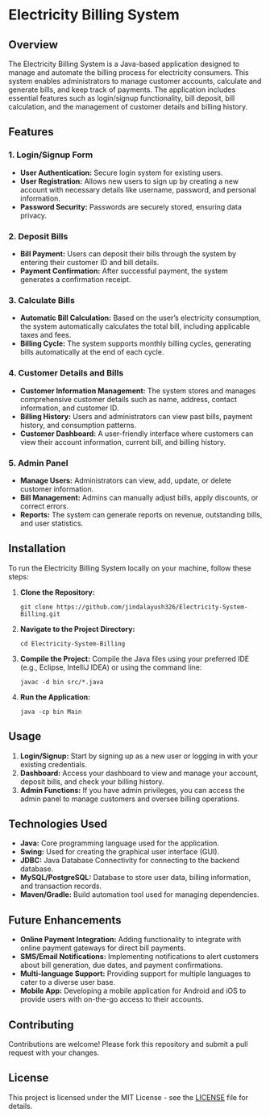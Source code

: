 # Electricity Billing System

## Overview

The Electricity Billing System is a Java-based application designed to manage and automate the billing process for electricity consumers. This system enables administrators to manage customer accounts, calculate and generate bills, and keep track of payments. The application includes essential features such as login/signup functionality, bill deposit, bill calculation, and the management of customer details and billing history.

## Features

### 1. **Login/Signup Form**
   - **User Authentication:** Secure login system for existing users.
   - **User Registration:** Allows new users to sign up by creating a new account with necessary details like username, password, and personal information.
   - **Password Security:** Passwords are securely stored, ensuring data privacy.

### 2. **Deposit Bills**
   - **Bill Payment:** Users can deposit their bills through the system by entering their customer ID and bill details.
   - **Payment Confirmation:** After successful payment, the system generates a confirmation receipt.

### 3. **Calculate Bills**
   - **Automatic Bill Calculation:** Based on the user’s electricity consumption, the system automatically calculates the total bill, including applicable taxes and fees.
   - **Billing Cycle:** The system supports monthly billing cycles, generating bills automatically at the end of each cycle.

### 4. **Customer Details and Bills**
   - **Customer Information Management:** The system stores and manages comprehensive customer details such as name, address, contact information, and customer ID.
   - **Billing History:** Users and administrators can view past bills, payment history, and consumption patterns.
   - **Customer Dashboard:** A user-friendly interface where customers can view their account information, current bill, and billing history.

### 5. **Admin Panel**
   - **Manage Users:** Administrators can view, add, update, or delete customer information.
   - **Bill Management:** Admins can manually adjust bills, apply discounts, or correct errors.
   - **Reports:** The system can generate reports on revenue, outstanding bills, and user statistics.

## Installation

To run the Electricity Billing System locally on your machine, follow these steps:

1. **Clone the Repository:**
   ```
   git clone https://github.com/jindalayush326/Electricity-System-Billing.git
   ```
2. **Navigate to the Project Directory:**
   ```
   cd Electricity-System-Billing
   ```
3. **Compile the Project:**
   Compile the Java files using your preferred IDE (e.g., Eclipse, IntelliJ IDEA) or using the command line:
   ```
   javac -d bin src/*.java
   ```
4. **Run the Application:**
   ```
   java -cp bin Main
   ```

## Usage

1. **Login/Signup:** Start by signing up as a new user or logging in with your existing credentials.
2. **Dashboard:** Access your dashboard to view and manage your account, deposit bills, and check your billing history.
3. **Admin Functions:** If you have admin privileges, you can access the admin panel to manage customers and oversee billing operations.

## Technologies Used

- **Java:** Core programming language used for the application.
- **Swing:** Used for creating the graphical user interface (GUI).
- **JDBC:** Java Database Connectivity for connecting to the backend database.
- **MySQL/PostgreSQL:** Database to store user data, billing information, and transaction records.
- **Maven/Gradle:** Build automation tool used for managing dependencies.

## Future Enhancements

- **Online Payment Integration:** Adding functionality to integrate with online payment gateways for direct bill payments.
- **SMS/Email Notifications:** Implementing notifications to alert customers about bill generation, due dates, and payment confirmations.
- **Multi-language Support:** Providing support for multiple languages to cater to a diverse user base.
- **Mobile App:** Developing a mobile application for Android and iOS to provide users with on-the-go access to their accounts.

## Contributing

Contributions are welcome! Please fork this repository and submit a pull request with your changes.

## License

This project is licensed under the MIT License - see the [LICENSE](LICENSE) file for details.
